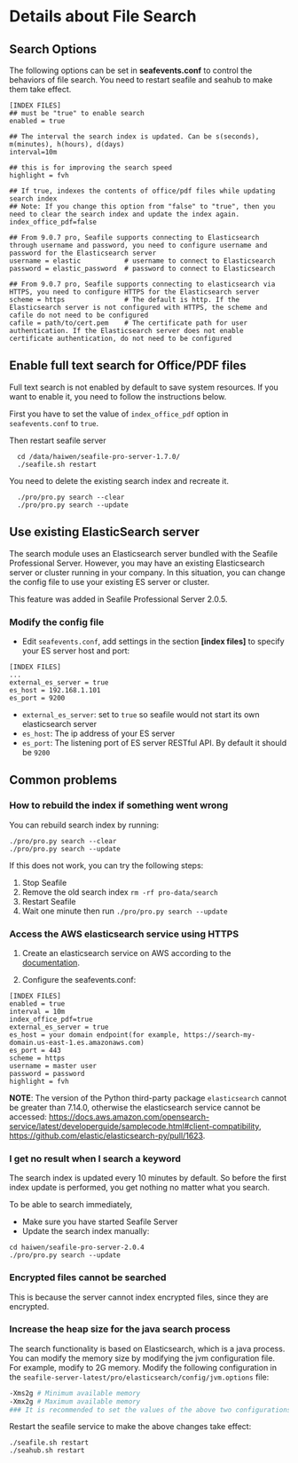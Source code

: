 # Details about File Search

## Search Options

The following options can be set in **seafevents.conf** to control the behaviors of file search. You need to restart seafile and seahub to make them take effect.

```
[INDEX FILES]
## must be "true" to enable search
enabled = true

## The interval the search index is updated. Can be s(seconds), m(minutes), h(hours), d(days)
interval=10m

## this is for improving the search speed
highlight = fvh                              

## If true, indexes the contents of office/pdf files while updating search index
## Note: If you change this option from "false" to "true", then you need to clear the search index and update the index again.
index_office_pdf=false

## From 9.0.7 pro, Seafile supports connecting to Elasticsearch through username and password, you need to configure username and password for the Elasticsearch server
username = elastic           # username to connect to Elasticsearch
password = elastic_password  # password to connect to Elasticsearch

## From 9.0.7 pro, Seafile supports connecting to elasticsearch via HTTPS, you need to configure HTTPS for the Elasticsearch server
scheme = https               # The default is http. If the Elasticsearch server is not configured with HTTPS, the scheme and cafile do not need to be configured
cafile = path/to/cert.pem    # The certificate path for user authentication. If the Elasticsearch server does not enable certificate authentication, do not need to be configured
```

## Enable full text search for Office/PDF files

Full text search is not enabled by default to save system resources. If you want to enable it, you need to follow the instructions below.

First you have to set the value of `index_office_pdf` option in `seafevents.conf` to `true`.

Then restart seafile server

```
  cd /data/haiwen/seafile-pro-server-1.7.0/
  ./seafile.sh restart

```

You need to delete the existing search index and recreate it.

```
  ./pro/pro.py search --clear
  ./pro/pro.py search --update

```

## Use existing ElasticSearch server

The search module uses an Elasticsearch server bundled with the Seafile Professional Server. However, you may have an existing Elasticsearch server or cluster running in your company. In this situation, you can change the config file to use your existing ES server or cluster.

This feature was added in Seafile Professional Server 2.0.5.

### Modify the config file

* Edit `seafevents.conf`, add settings in the section **\[index files]** to specify your ES server host and port:


```
[INDEX FILES]
...
external_es_server = true
es_host = 192.168.1.101
es_port = 9200

```

* `external_es_server`: set to `true` so seafile would not start its own elasticsearch server
* `es_host`: The ip address of your ES server
* `es_port`: The listening port of ES server RESTful API. By default it should be `9200`

## Common problems

### How to rebuild the index if something went wrong

You can rebuild search index by running:

```
./pro/pro.py search --clear
./pro/pro.py search --update

```

If this does not work, you can try the following steps:

1. Stop Seafile
2. Remove the old search index `rm -rf pro-data/search`
3. Restart Seafile
4. Wait one minute then run `./pro/pro.py search --update`

### Access the AWS elasticsearch service using HTTPS

1. Create an elasticsearch service on AWS according to the [documentation](https://docs.aws.amazon.com/opensearch-service/latest/developerguide/gsgcreate-domain.html).

2. Configure the seafevents.conf:

```
[INDEX FILES]
enabled = true
interval = 10m
index_office_pdf=true
external_es_server = true
es_host = your domain endpoint(for example, https://search-my-domain.us-east-1.es.amazonaws.com)
es_port = 443
scheme = https
username = master user
password = password
highlight = fvh

```

**NOTE**: The version of the Python third-party package `elasticsearch` cannot be greater than 7.14.0, otherwise the elasticsearch service cannot be accessed: <https://docs.aws.amazon.com/opensearch-service/latest/developerguide/samplecode.html#client-compatibility>, <https://github.com/elastic/elasticsearch-py/pull/1623>.

### I get no result when I search a keyword

The search index is updated every 10 minutes by default. So before the first index update is performed, you get nothing no matter what you search.

  To be able to search immediately,

* Make sure you have started Seafile Server
* Update the search index manually:


```
cd haiwen/seafile-pro-server-2.0.4
./pro/pro.py search --update

```

### Encrypted files cannot be searched

This is because the server cannot index encrypted files, since they are encrypted.

### Increase the heap size for the java search process

The search functionality is based on Elasticsearch, which is a java process. You can modify the memory size by modifying the jvm configuration file. For example, modify to 2G memory. Modify the following configuration in the `seafile-server-latest/pro/elasticsearch/config/jvm.options` file:

```sh
-Xms2g # Minimum available memory
-Xmx2g # Maximum available memory
### It is recommended to set the values of the above two configurations to the same size.

```

Restart the seafile service to make the above changes take effect:

```
./seafile.sh restart
./seahub.sh restart

```


